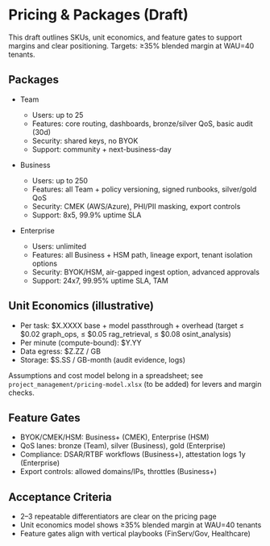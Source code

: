 # Pricing & Packages (Draft)

This draft outlines SKUs, unit economics, and feature gates to support margins and clear positioning. Targets: ≥35% blended margin at WAU=40 tenants.

## Packages

- Team
  - Users: up to 25
  - Features: core routing, dashboards, bronze/silver QoS, basic audit (30d)
  - Security: shared keys, no BYOK
  - Support: community + next-business-day

- Business
  - Users: up to 250
  - Features: all Team + policy versioning, signed runbooks, silver/gold QoS
  - Security: CMEK (AWS/Azure), PHI/PII masking, export controls
  - Support: 8x5, 99.9% uptime SLA

- Enterprise
  - Users: unlimited
  - Features: all Business + HSM path, lineage export, tenant isolation options
  - Security: BYOK/HSM, air-gapped ingest option, advanced approvals
  - Support: 24x7, 99.95% uptime SLA, TAM

## Unit Economics (illustrative)

- Per task: $X.XXXX base + model passthrough + overhead (target ≤ $0.02 graph_ops, ≤ $0.05 rag_retrieval, ≤ $0.08 osint_analysis)
- Per minute (compute-bound): $Y.YY
- Data egress: $Z.ZZ / GB
- Storage: $S.SS / GB-month (audit evidence, logs)

Assumptions and cost model belong in a spreadsheet; see `project_management/pricing-model.xlsx` (to be added) for levers and margin checks.

## Feature Gates

- BYOK/CMEK/HSM: Business+ (CMEK), Enterprise (HSM)
- QoS lanes: bronze (Team), silver (Business), gold (Enterprise)
- Compliance: DSAR/RTBF workflows (Business+), attestation logs 1y (Enterprise)
- Export controls: allowed domains/IPs, throttles (Business+)

## Acceptance Criteria

- 2–3 repeatable differentiators are clear on the pricing page
- Unit economics model shows ≥35% blended margin at WAU=40 tenants
- Feature gates align with vertical playbooks (FinServ/Gov, Healthcare)

